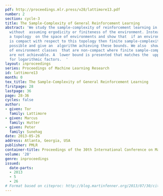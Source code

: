 ```yaml
---
pdf: http://proceedings.mlr.press/v28/lattimore13.pdf
number: 2
section: cycle-3
title: The Sample-Complexity of General Reinforcement Learning
abstract: 'We study the sample-complexity of reinforcement learning in a general setting
  without  assuming ergodicity or finiteness of the environment. Instead, we define
  a topology  on the space of environments and show that  if an environment class
  is compact with respect to this topology then finite sample-complexity bounds are
  possible and give an  algorithm achieving these bounds. We also  show the existence
  of environment classes  that are non-compact where finite sample-complexity bounds
  are not achievable. A  lower bound is presented that matches the  upper bound except
  for logarithmic factors.  '
layout: inproceedings
series: Proceedings of Machine Learning Research
id: lattimore13
month: 0
tex_title: The Sample-Complexity of General Reinforcement Learning
firstpage: 28
lastpage: 36
page: 28-36
cycles: false
author:
- given: Tor
  family: Lattimore
- given: Marcus
  family: Hutter
- given: Peter
  family: Sunehag
date: 2013-05-26
address: Atlanta, Georgia, USA
publisher: PMLR
container-title: Proceedings of the 30th International Conference on Machine Learning
volume: '28'
genre: inproceedings
issued:
  date-parts:
  - 2013
  - 5
  - 26
# Format based on citeproc: http://blog.martinfenner.org/2013/07/30/citeproc-yaml-for-bibliographies/
---
```


